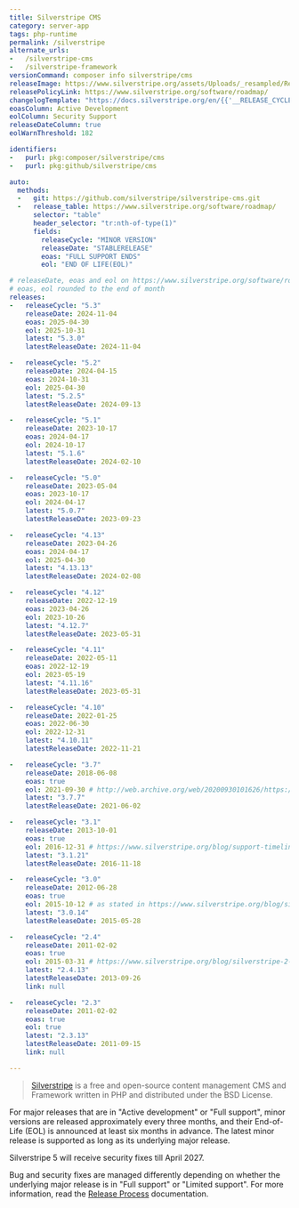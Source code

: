 ```yaml
---
title: Silverstripe CMS
category: server-app
tags: php-runtime
permalink: /silverstripe
alternate_urls:
-   /silverstripe-cms
-   /silverstripe-framework
versionCommand: composer info silverstripe/cms
releaseImage: https://www.silverstripe.org/assets/Uploads/_resampled/ResizedImageWzYwMCw0ODdd/CMS-5.1-Support-Timeline-with-provisional-release-date.png
releasePolicyLink: https://www.silverstripe.org/software/roadmap/
changelogTemplate: "https://docs.silverstripe.org/en/{{'__RELEASE_CYCLE__'|split:'.'|first}}/changelogs/__RELEASE_CYCLE__.0/"
eoasColumn: Active Development
eolColumn: Security Support
releaseDateColumn: true
eolWarnThreshold: 182

identifiers:
-   purl: pkg:composer/silverstripe/cms
-   purl: pkg:github/silverstripe/cms

auto:
  methods:
  -   git: https://github.com/silverstripe/silverstripe-cms.git
  -   release_table: https://www.silverstripe.org/software/roadmap/
      selector: "table"
      header_selector: "tr:nth-of-type(1)"
      fields:
        releaseCycle: "MINOR VERSION"
        releaseDate: "STABLERELEASE"
        eoas: "FULL SUPPORT ENDS"
        eol: "END OF LIFE(EOL)"

# releaseDate, eoas and eol on https://www.silverstripe.org/software/roadmap/
# eoas, eol rounded to the end of month
releases:
-   releaseCycle: "5.3"
    releaseDate: 2024-11-04
    eoas: 2025-04-30
    eol: 2025-10-31
    latest: "5.3.0"
    latestReleaseDate: 2024-11-04

-   releaseCycle: "5.2"
    releaseDate: 2024-04-15
    eoas: 2024-10-31
    eol: 2025-04-30
    latest: "5.2.5"
    latestReleaseDate: 2024-09-13

-   releaseCycle: "5.1"
    releaseDate: 2023-10-17
    eoas: 2024-04-17
    eol: 2024-10-17
    latest: "5.1.6"
    latestReleaseDate: 2024-02-10

-   releaseCycle: "5.0"
    releaseDate: 2023-05-04
    eoas: 2023-10-17
    eol: 2024-04-17
    latest: "5.0.7"
    latestReleaseDate: 2023-09-23

-   releaseCycle: "4.13"
    releaseDate: 2023-04-26
    eoas: 2024-04-17
    eol: 2025-04-30
    latest: "4.13.13"
    latestReleaseDate: 2024-02-08

-   releaseCycle: "4.12"
    releaseDate: 2022-12-19
    eoas: 2023-04-26
    eol: 2023-10-26
    latest: "4.12.7"
    latestReleaseDate: 2023-05-31

-   releaseCycle: "4.11"
    releaseDate: 2022-05-11
    eoas: 2022-12-19
    eol: 2023-05-19
    latest: "4.11.16"
    latestReleaseDate: 2023-05-31

-   releaseCycle: "4.10"
    releaseDate: 2022-01-25
    eoas: 2022-06-30
    eol: 2022-12-31
    latest: "4.10.11"
    latestReleaseDate: 2022-11-21

-   releaseCycle: "3.7"
    releaseDate: 2018-06-08
    eoas: true
    eol: 2021-09-30 # http://web.archive.org/web/20200930101626/https://www.silverstripe.org/software/roadmap/
    latest: "3.7.7"
    latestReleaseDate: 2021-06-02

-   releaseCycle: "3.1"
    releaseDate: 2013-10-01
    eoas: true
    eol: 2016-12-31 # https://www.silverstripe.org/blog/support-timeline-update-where-are-we-heading/
    latest: "3.1.21"
    latestReleaseDate: 2016-11-18

-   releaseCycle: "3.0"
    releaseDate: 2012-06-28
    eoas: true
    eol: 2015-10-12 # as stated in https://www.silverstripe.org/blog/silverstripe-2-4-end-of-life-announcement/, the release policy was at the time that support lasts for 2 minor versions
    latest: "3.0.14"
    latestReleaseDate: 2015-05-28

-   releaseCycle: "2.4"
    releaseDate: 2011-02-02
    eoas: true
    eol: 2015-03-31 # https://www.silverstripe.org/blog/silverstripe-2-4-end-of-life-announcement/
    latest: "2.4.13"
    latestReleaseDate: 2013-09-26
    link: null

-   releaseCycle: "2.3"
    releaseDate: 2011-02-02
    eoas: true
    eol: true
    latest: "2.3.13"
    latestReleaseDate: 2011-09-15
    link: null

---
```


> [Silverstripe](https://www.silverstripe.org/) is a free and open-source content management CMS
> and Framework written in PHP and distributed under the BSD License.

For major releases that are in "Active development" or "Full support", minor versions are released
approximately every three months, and their End-of-Life (EOL) is announced at least six months in
advance. The latest minor release is supported as long as its underlying major release.

Silverstripe 5 will receive security fixes till April 2027.

Bug and security fixes are managed differently depending on whether the underlying major release is
in "Full support" or "Limited support". For more information, read the
[Release Process](https://docs.silverstripe.org/en/5/contributing/release_process/) documentation.
